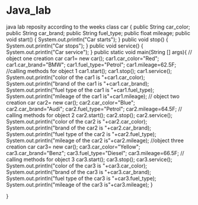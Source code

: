 # Java_lab
java lab reposity according to the weeks 
class car
{
	public String car_color;
	public String car_brand;
	public String fuel_type;
	public float mileage;
	public void start()
	{
		System.out.println("Car starts");
	}
	public void stop()
	{
		System.out.println("Car stops");
	}
	public void service()
	{
		System.out.println("Car service");
	}
	public static void main(String [] args){
  			// object one creation
			car car1= new car();
			car1.car_color="Red";
			car1.car_brand="BMW";
			car1.fuel_type="Petrol";
			car1.mileage=62.5F;
			//calling methods for object 1
			car1.start();
			car1.stop();
			car1.service();
			System.out.println("color of the car1 is "+car1.car_color);
			System.out.println("brand of the car1 is "+car1.car_brand);
			System.out.println("fuel type of the car1 is "+car1.fuel_type);
			System.out.println("mileage of the car1 is"+car1.mileage);
			// object two creation
			car car2= new car();
			car2.car_color="Blue";
			car2.car_brand="Audi";
			car2.fuel_type="Petrol";
			car2.mileage=64.5F;
			// calling methods for object 2
			car2.start();
			car2.stop();
			car2.service();
			System.out.println("color of the car2 is "+car2.car_color);
			System.out.println("brand of the car2 is "+car2.car_brand);
			System.out.println("fuel type of the car2 is "+car2.fuel_type);
			System.out.println("mileage of the car2 is"+car2.mileage);
			//object three creation
			car car3= new car();
			car3.car_color="Yellow";
			car3.car_brand="Benz";
			car3.fuel_type="Diesel";
			car3.mileage=66.5F;	
			// calling methods for object 3
			car3.start();
			car3.stop();
			car3.service();
			System.out.println("color of the car3 is "+car3.car_color);
			System.out.println("brand of the car3 is "+car3.car_brand);
			System.out.println("fuel type of the car3 is "+car3.fuel_type);
			System.out.println("mileage of the car3 is"+car3.mileage);
	}

}
